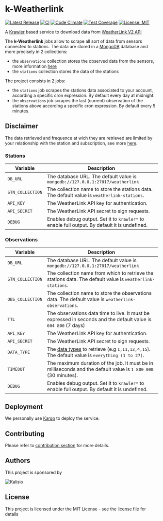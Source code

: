 # k-Weatherlink

[![Latest Release](https://img.shields.io/github/v/tag/kalisio/k-weatherlink?sort=semver&label=latest)](https://github.com/kalisio/k-weatherlink/releases)
[![CI](https://github.com/kalisio/k-weatherlink/actions/workflows/main.yaml/badge.svg)](https://github.com/kalisio/k-weatherlink/actions/workflows/main.yaml)
[![Code Climate](https://codeclimate.com/github/kalisio/k-weatherlink/badges/gpa.svg)](https://codeclimate.com/github/kalisio/k-weatherlink)
[![Test Coverage](https://codeclimate.com/github/kalisio/k-weatherlink/badges/coverage.svg)](https://codeclimate.com/github/kalisio/k-weatherlink/coverage)
[![License: MIT](https://img.shields.io/badge/License-MIT-yellow.svg)](https://opensource.org/licenses/MIT)

A [Krawler](https://kalisio.github.io/krawler/) based service to download data from [WeatherLink V2 API](https://https://weatherlink.github.io/)

The **k-Weatherlink** jobs allow to scrape all sort of data from sensors connected to stations. The data are stored in a [MongoDB](https://www.mongodb.com/) database and more precisely in 2 collections:
* the `observations` collection stores the observed data from the sensors, more information [here](https://weatherlink.github.io/v2-api/data-structure-types)
* the `stations` collection stores the data of the stations

  
The project consists in 2 jobs:
* the `stations` job scrapes the stations data associated to your account, according a specific cron expression. By default every day at midnight.
* the `observations` job scrapes the last (current) observation of the stations above according a specific cron expression. By default every 5 minutes.


## Disclaimer
The data retrieved and frequence at wich they are retrieved are limited by your relationship with the station and subscription, see more [here](https://weatherlink.github.io/v2-api/data-permissions).
### Stations

| Variable | Description |
|--- | --- |
| `DB_URL` | The database URL. The default value is `mongodb://127.0.0.1:27017/weatherlink` |
| `STN_COLLECTION` | The collection name to store the stations data. The default value is `weatherlink-stations`. |
| `API_KEY` | The WeatherLink API key for authentication. |
| `API_SECRET` | The WeatherLink API secret to sign requests. | 
| `DEBUG` | Enables debug output. Set it to `krawler*` to enable full output. By default it is undefined. |

### Observations

| Variable | Description |
|--- | --- |
| `DB_URL` | The database URL. The default value is `mongodb://127.0.0.1:27017/weatherlink` |
| `STN_COLLECTION` | The collection name from which to retrieve the stations data. The default value is `weatherlink-stations`. |
| `OBS_COLLECTION` | The collection name to store the observations data. The default value is `weatherlink-observations`. |
| `TTL` | The observations data time to live. It must be expressed in seconds and the default value is `604 800` (7 days) | 
| `API_KEY` | The WeatherLink API key for authentication. |
| `API_SECRET` | The WeatherLink API secret to sign requests. |
| `DATA_TYPE` | The [data types](https://weatherlink.github.io/v2-api/data-structure-types) to retrieve (e.g `1,11,13,4,15`). The default value is `everything (1 to 27)`. |
| `TIMEOUT` | The maximum duration of the job. It must be in milliseconds and the default value is `1 800 000` (30 minutes). |
| `DEBUG` | Enables debug output. Set it to `krawler*` to enable full output. By default it is undefined. |


## Deployment

We personally use [Kargo](https://kalisio.github.io/kargo/) to deploy the service.

## Contributing

Please refer to [contribution section](./CONTRIBUTING.md) for more details.

## Authors

This project is sponsored by 

![Kalisio](https://s3.eu-central-1.amazonaws.com/kalisioscope/kalisio/kalisio-logo-black-256x84.png)

## License

This project is licensed under the MIT License - see the [license file](./LICENSE) for details



